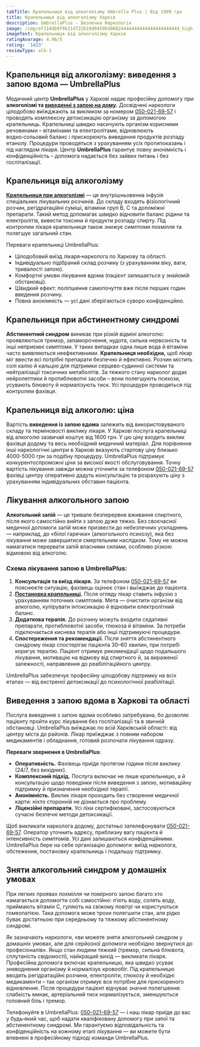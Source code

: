 ```yaml
---
tabTitle: Крапельниця від алкоголізму Umbrella Plus | Від 1999 грн
title: Крапельниця від алкоголізму Харків
description: UmbrellaPlus - Безпечна Наркологія
image: /img/ef114db9f9b21d722b19d9459b308824444444444444444444444_high.jpg
imageText: Крапельниця від алкоголізму Харків
ratingAvarage: 4.96/5
rating: '1423'
reviewType: alk-1
---
```


## Крапельниця від алкоголізму: виведення з запою вдома — UmbrellaPlus

Медичний центр **UmbrellaPlus** у Харкові надає професійну допомогу при **алкоголізмі та [виведенні з запою на дому](https://umbrella-plus.com.ua/kharkiv/vivod-iz-zapoia-na-domy-kharkiv/).** Досвідчені наркологи цілодобово виїжджають за викликом за номером [050-021-69-57](tel:0500216957) і проводять комплексну детоксикацію організму за допомогою крапельниць. Крапельниці швидко насичують організм корисними речовинами – вітамінами та електролітами, відновлюють водно‑сольовий баланс і прискорюють виведення продуктів розпаду етанолу. Процедури проводяться з урахуванням усіх протипоказань і під наглядом лікаря. Центр **UmbrellaPlus** гарантує повну анонімність і конфіденційність – допомога надається без зайвих питань і без госпіталізації.

## Крапельниця від алкоголізму

**[Крапельниця при алкоголізмі](https://umbrella-plus.com.ua/kharkiv/kapelnica_ot_alkogola_kharkiv/)** — це внутрішньовенна інфузія спеціальних лікувальних розчинів. До складу входять фізіологічний розчин, регідратаційні суміші, вітаміни груп B, C та допоміжні препарати. Такий метод допомагає швидко відновити баланс рідини та електролітів, вивести токсини й продукти розпаду спирту. Під контролем лікаря крапельниця також знижує симптоми похмілля та полегшує загальний стан.

Переваги крапельниці UmbrellaPlus:

* Цілодобовий виїзд лікаря‑нарколога по Харкову та області.
* Індивідуально підібраний склад розчину (з урахуванням віку, ваги, тривалості запою).
* Комфортні умови лікування вдома (пацієнт залишається у знайомій обстановці).
* Швидкий ефект: поліпшення самопочуття вже після перших годин введення розчину.
* Повна анонімність — усі дані зберігаються суворо конфіденційно.

## Крапельниця при абстинентному синдромі

**Абстинентний синдром** виникає при різкій відміні алкоголю: проявляються тремор, запаморочення, нудота, сильна нервозність та інші неприємні симптоми. У таких випадках одна лише вода й вітаміни часто виявляються неефективними. **Крапельниця необхідна,** щоб лікар міг ввести всі потрібні препарати безпечно й ефективно. Розчин містить солі калію й кальцію для підтримки серцево‑судинної системи та нейтралізації токсичних метаболітів. За тяжкого стану нарколог додає нейролептики й протиблювотні засоби – вони полегшують психози, усувають блювоту й нормалізують тиск. Усі процедури проводяться під контролем фахівця.

## Крапельниця від алкоголю: ціна

Вартість **виведення із запою вдома** залежить від використовуваного складу та терміновості виклику лікаря. У Харкові послуга крапельниці від алкоголю зазвичай коштує від 1600 грн. У цю ціну входить виклик фахівця додому та весь необхідний медичний матеріал. Для порівняння інші наркологічні центри в Харкові вказують стартову ціну близько 4000-5000 грн за подібну процедуру. UmbrellaPlus підтримує конкурентоспроможні ціни за високої якості обслуговування. Точну вартість лікування завжди можна уточнити за телефоном [050-021-69-57](tel:0500216957) фахівці центру оперативно дадуть консультацію та розрахують ціну з урахуванням індивідуальних обставин пацієнта.

## Лікування алкогольного запою

**Алкогольний запій** — це тривале безперервне вживання спиртного, після якого самостійно вийти з запою дуже тяжко. Без своєчасної медичної допомоги запій може призвести до небезпечних ускладнень — наприклад, до «білої гарячки» (алкогольного психозу), яка без лікування може завершитися смертельним наслідком. Тому не можна намагатися перервати запій власними силами, особливо різкою відмовою від алкоголю.

### Схема лікування запою в UmbrellaPlus:

1. **Консультація та виїзд лікаря.** За телефоном [050-021-69-57](tel:0500216957) ви пояснюєте ситуацію, фахівець оцінює стан і выїжджає до пацієнта.
2. **[Постановка крапельниці](https://umbrella-plus.com.ua/kharkiv/kapelnica_ot_alkogola_na_domy_kharkiv/).** Після огляду лікар ставить інфузію з урахуванням поточних симптомів. Мета — очистити організм від алкоголю, купірувати інтоксикацію й відновити електролітний баланс.
3. **Додаткова терапія.** До розчину можуть входити седативні препарати, протиблювотні засоби, глюкоза й вітаміни. За потреби підключається киснева терапія або інші підтримуючі процедури.
4. **Спостереження та рекомендації.** Після зняття абстинентного синдрому лікар спостерігає пацієнта 30–60 хвилин, при потребі коригує терапію. Пацієнт отримує рекомендації щодо подальшого лікування, мотивацію на відмову від спиртного й, за вираженої залежності, направлення до реабілітаційного центру.

UmbrellaPlus забезпечує професійну цілодобову підтримку на всіх етапах — від екстреної детоксикації до психологічної реабілітації.

## Виведення з запою вдома в Харкові та області

Послуга виведення з запою вдома особливо затребувана, бо дозволяє пацієнту пройти курс лікування без госпіталізації та в звичній обстановці. UmbrellaPlus виїжджає по всій Харківській області: від центру міста до районів. Лікар приїжджає з повним набором медикаментів і обладнання, готовий розпочати лікування одразу.

**Переваги звернення в UmbrellaPlus**:

* **Оперативність.** Фахівець приїде протягом години після виклику (24/7, без вихідних).
* **Комплексний підхід.** Послуга включає не лише крапельницю, а й консультацію щодо поведінки після виведення з запою, мотиваційну підтримку й призначення необхідної терапії.
* **Анонімність.** Виклик лікаря проходить без створення медичної карти: ніхто сторонній не дізнається про проблему.
* **Ліцензійні препарати.** Усі ліки сертифіковані, застосовуються сучасні безпечні методи детоксикації.

Щоб викликати нарколога додому, достатньо зателефонувати [050-021-69-57](tel:0500216957). Оператор уточнить адресу, приблизну вагу пацієнта й інтенсивність симптомів. Усі дані залишаються конфіденційними. UmbrellaPlus бере на себе організацію допомоги: виїзд нарколога, обстеження, постановку крапельниць і подальшу підтримку.

## Зняти алкогольний синдром у домашніх умовах

При легких проявах похмілля чи помірного запою багато хто намагається допомогти собі самостійно: п’ють воду, солять воду, приймають вітамін C, гуляють на свіжому повітрі чи користуються гомеопатією. Така допомога може трохи полегшити стан, але рідко буває достатньою при середньому та тяжкому абстинентному синдромі.

Як зазначають наркологи, «ви можете зняти алкогольний синдром у домашніх умовах, але для серйозної допомоги необхідно звернутися до професіоналів». Якщо стан людини тяжкий (тремор, сильна блювота, сплутаність свідомості), найкращий вихід — викликати лікаря. Професійна допомога включає крапельницю, яка швидко усуває зневоднення організму й нормалізує кровообіг. Під крапельницю вводять регідратаційні розчини, електроліти, глюкозу й необхідні медикаменти – так організм отримує все потрібне для прискореного відновлення. Після процедури пацієнт відчуває значне полегшення: слабкість минає, артеріальний тиск нормалізується, зменшуються головний біль і тремор.

Телефонуйте в UmbrellaPlus: [050-021-69-57](tel:0500216957) — і наш лікар приїде до вас у будь‑який час, щоб надати кваліфіковану допомогу при запої та абстинентному синдромі. Ми гарантуємо відповідальність та конфіденційність на кожному етапі лікування — ви можете бути впевнені в професійному підході команди UmbrellaPlus.
